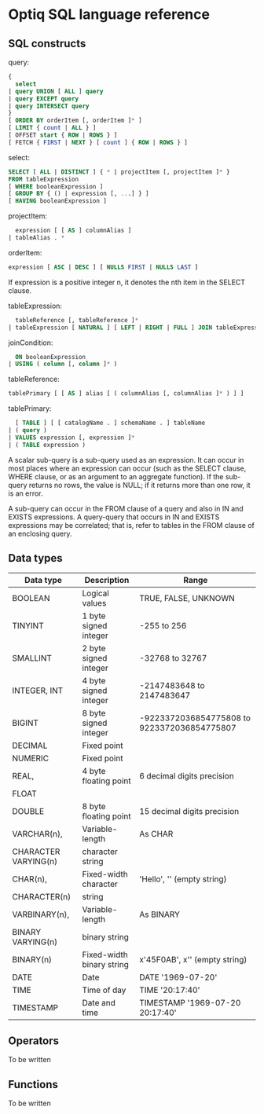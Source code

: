 # Optiq SQL language reference

## SQL constructs

query:
```SQL
{
  select
| query UNION [ ALL ] query
| query EXCEPT query
| query INTERSECT query
}
[ ORDER BY orderItem [, orderItem ]* ]
[ LIMIT { count | ALL } ]
[ OFFSET start { ROW | ROWS } ]
[ FETCH { FIRST | NEXT } [ count ] { ROW | ROWS } ]

```

select:
```SQL
SELECT [ ALL | DISTINCT ] { * | projectItem [, projectItem ]* }
FROM tableExpression
[ WHERE booleanExpression ]
[ GROUP BY { () | expression [, ...] } ]
[ HAVING booleanExpression ]
```

projectItem:
```SQL
  expression [ [ AS ] columnAlias ]
| tableAlias . *
```

orderItem:
```SQL
expression [ ASC | DESC ] [ NULLS FIRST | NULLS LAST ] 
```

If expression is a positive integer n, it denotes the nth item in the SELECT clause.

tableExpression:
```SQL
  tableReference [, tableReference ]*
| tableExpression [ NATURAL ] [ LEFT | RIGHT | FULL ] JOIN tableExpression [ joinCondition ]

```

joinCondition:
```SQL
  ON booleanExpression
| USING ( column [, column ]* )
```

tableReference:
```SQL
tablePrimary [ [ AS ] alias [ ( columnAlias [, columnAlias ]* ) ] ]
```

tablePrimary:
```SQL
  [ TABLE ] [ [ catalogName . ] schemaName . ] tableName
| ( query )
| VALUES expression [, expression ]*
| ( TABLE expression )
```

A scalar sub-query is a sub-query used as an expression. It can occur
in most places where an expression can occur (such as the SELECT
clause, WHERE clause, or as an argument to an aggregate function). If
the sub-query returns no rows, the value is NULL; if it returns more
than one row, it is an error.

A sub-query can occur in the FROM clause of a query and also in IN and
EXISTS expressions.  A query-query that occurs in IN and EXISTS
expressions may be correlated; that is, refer to tables in the FROM
clause of an enclosing query.

## Data types

| Data type | Description               | Range                |
| --------- | ------------------------- | ---------------------|
| BOOLEAN   | Logical values            | TRUE, FALSE, UNKNOWN |
| TINYINT   | 1 byte signed integer     | -255 to 256 |
| SMALLINT  | 2 byte signed integer     | -32768 to 32767 |
| INTEGER, INT | 4 byte signed integer  | -2147483648 to 2147483647 |
| BIGINT    | 8 byte signed integer     | -9223372036854775808 to 9223372036854775807 |
| DECIMAL   | Fixed point               | |
| NUMERIC   | Fixed point               | |
| REAL,     | 4 byte floating point     | 6 decimal digits precision |
| FLOAT     |                           | |
| DOUBLE    | 8 byte floating point     | 15 decimal digits precision |
| VARCHAR(n), | Variable-length         | As CHAR |
| CHARACTER VARYING(n) | character string | |
| CHAR(n),   | Fixed-width character    | 'Hello', '' (empty string) |
| CHARACTER(n) | string                 |
| VARBINARY(n), | Variable-length       | As BINARY |
| BINARY VARYING(n) | binary string     | |
| BINARY(n) | Fixed-width binary string | x'45F0AB', x'' (empty string) |
| DATE      | Date                      | DATE '1969-07-20'
| TIME      | Time of day               | TIME '20:17:40'
| TIMESTAMP | Date and time             | TIMESTAMP '1969-07-20 20:17:40'

## Operators

To be written

## Functions

To be written

